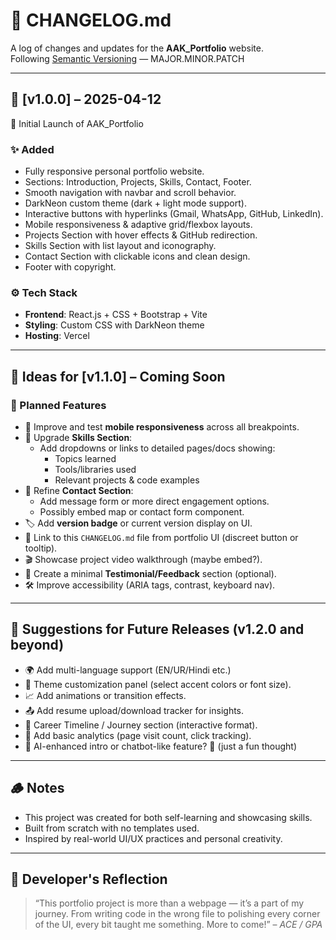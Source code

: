 # 📄 CHANGELOG.md  
A log of changes and updates for the **AAK_Portfolio** website.  
Following [Semantic Versioning](https://semver.org/) — MAJOR.MINOR.PATCH

---

## 📌 [v1.0.0] – 2025-04-12  
🎉 Initial Launch of AAK_Portfolio

### ✨ Added
- Fully responsive personal portfolio website.
- Sections: Introduction, Projects, Skills, Contact, Footer.
- Smooth navigation with navbar and scroll behavior.
- DarkNeon custom theme (dark + light mode support).
- Interactive buttons with hyperlinks (Gmail, WhatsApp, GitHub, LinkedIn).
- Mobile responsiveness & adaptive grid/flexbox layouts.
- Projects Section with hover effects & GitHub redirection.
- Skills Section with list layout and iconography.
- Contact Section with clickable icons and clean design.
- Footer with copyright.

### ⚙️ Tech Stack
- **Frontend**: React.js + CSS + Bootstrap + Vite
- **Styling**: Custom CSS with DarkNeon theme
- **Hosting**: Vercel

---

## 🧠 Ideas for [v1.1.0] – Coming Soon

### 🌱 Planned Features
- 📱 Improve and test **mobile responsiveness** across all breakpoints.
- 🎯 Upgrade **Skills Section**:
  - Add dropdowns or links to detailed pages/docs showing:
    - Topics learned
    - Tools/libraries used
    - Relevant projects & code examples
- 🤝 Refine **Contact Section**:
  - Add message form or more direct engagement options.
  - Possibly embed map or contact form component.
- 🏷️ Add **version badge** or current version display on UI.
- 🔗 Link to this `CHANGELOG.md` file from portfolio UI (discreet button or tooltip).
- 🎬 Showcase project video walkthrough (maybe embed?).
- 🧪 Create a minimal **Testimonial/Feedback** section (optional).
- 🛠 Improve accessibility (ARIA tags, contrast, keyboard nav).

---

## 🧊 Suggestions for Future Releases (v1.2.0 and beyond)
- 🌍 Add multi-language support (EN/UR/Hindi etc.)
- 🌈 Theme customization panel (select accent colors or font size).
- 📈 Add animations or transition effects.
- 📤 Add resume upload/download tracker for insights.
- 💼 Career Timeline / Journey section (interactive format).
- 🔐 Add basic analytics (page visit count, click tracking).
- 🧠 AI-enhanced intro or chatbot-like feature? 👀 (just a fun thought)

---

## 🪵 Notes
- This project was created for both self-learning and showcasing skills.
- Built from scratch with no templates used.
- Inspired by real-world UI/UX practices and personal creativity.

---

## 🧠 Developer's Reflection
> “This portfolio project is more than a webpage — it’s a part of my journey. From writing code in the wrong file to polishing every corner of the UI, every bit taught me something. More to come!” – *ACE / GPA*
